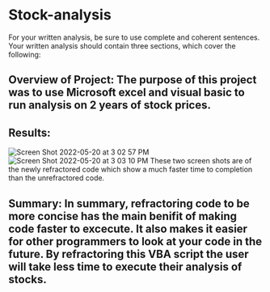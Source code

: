 # Stock-analysis
For your written analysis, be sure to use complete and coherent sentences. Your written analysis should contain three sections, which cover the following:

## Overview of Project: The purpose of this project was to use Microsoft excel and visual basic to run analysis on 2 years of stock prices.
## Results: 
![Screen Shot 2022-05-20 at 3 02 57 PM](https://user-images.githubusercontent.com/65744738/169534412-8f96044f-f0b8-49ee-a6e2-ad5d480780b5.png)
![Screen Shot 2022-05-20 at 3 03 10 PM](https://user-images.githubusercontent.com/65744738/169534466-8e33f55f-d06c-4f1f-b1d3-522bb5f24da3.png)
These two screen shots are of the newly refractored code which show a much faster time to completion than the unrefractored code.
## Summary: In summary, refractoring code to be more concise has the main benifit of making code faster to excecute. It also makes it easier for other programmers to look at your code in the future. By refractoring this VBA script the user will take less time to execute their analysis of stocks.
